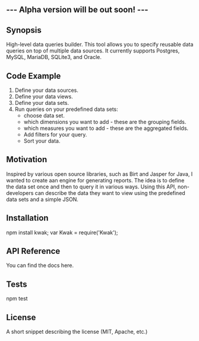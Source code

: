 ## --- Alpha version will be out soon! ---

## Synopsis

High-level data queries builder. This tool allows you to specify reusable data queries on top of multiple data sources. It currently supports Postgres, MySQL, MariaDB, SQLite3, and Oracle.

## Code Example

1) Define your data sources.
2) Define your data views.
3) Define your data sets.
4) Run queries on your predefined data sets:
	- choose data set.
	- which dimensions you want to add - these are the grouping fields.
	- which measures you want to add - these are the aggregated fields.
	- Add filters for your query.
	- Sort your data.


## Motivation

Inspired by various open source libraries, such as Birt and Jasper for Java, I wanted to create aan engine for generating reports. The idea is to define the data set once and then to query it in various 
ways. Using this API, non-developers can describe the data they want to view using the predefined
data sets and a simple JSON.

## Installation

npm install kwak;
var Kwak = require('Kwak');

## API Reference

You can find the docs here.

## Tests

npm test

## License

A short snippet describing the license (MIT, Apache, etc.)